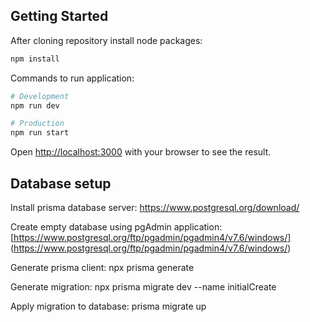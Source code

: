 ## Getting Started

After cloning repository install node packages:

```bash
npm install
```

Commands to run application:

```bash
# Development
npm run dev

# Production
npm run start 
```

Open [http://localhost:3000](http://localhost:3000) with your browser to see the result.



## Database setup

Install prisma database server: https://www.postgresql.org/download/

Create empty database using pgAdmin application: [https://www.postgresql.org/ftp/pgadmin/pgadmin4/v7.6/windows/] (https://www.postgresql.org/ftp/pgadmin/pgadmin4/v7.6/windows/)

Generate prisma client: npx prisma generate

Generate migration: npx prisma migrate dev --name initialCreate

Apply migration to database: prisma migrate up


